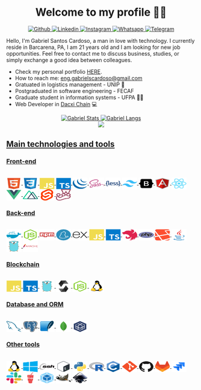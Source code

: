 <h1 align="center">Welcome to my profile 🙋‍♂️</h1>

<p align="center">
  <a 
    href="https://github.com/eng-gabrielscardoso"
    target="_blank"
  >
    <img 
      src="https://img.shields.io/badge/GitHub-100000?style=for-the-badge&logo=github&logoColor=white"
      alt="Github"
      title="Github"
    >
  </a>
  <a href="https://www.linkedin.com/in/eng-gabrielscardoso/" target="_blank">
    <img
      src="https://img.shields.io/badge/LinkedIn-0077B5?style=for-the-badge&logo=linkedin&logoColor=white"
      alt="Linkedin"
      title="LinkedIn"
    >
  </a>
  <a href="https://www.linkedin.com/in/eng-gabrielscardoso/" target="_blank">
    <img
      src="https://img.shields.io/badge/Instagram-E4405F?style=for-the-badge&logo=instagram&logoColor=white" 
      alt="Instagram"
      title="Instagram"
    >
  </a>
  <a href="https://wa.me/message/SFETAGDRXGFND1" target="_blank">
    <img
      src="https://img.shields.io/badge/WhatsApp-25D366?style=for-the-badge&logo=whatsapp&logoColor=white"
      alt="Whatsapp"
      title="WhatsApp"
    >
  </a>
  <a href="https://t.me/enggabrielscardoso" target="_blank">
    <img
      src="https://img.shields.io/badge/Telegram-2CA5E0?style=for-the-badge&logo=telegram&logoColor=white"
      alt="Telegram"
      title="Telegram"
    >
  </a>
</p>

Hello, I'm Gabriel Santos Cardoso, a man in love with technology. I currently reside in Barcarena, PA, I am 21 years old and I am looking for new job opportunities. Feel free to contact me to discuss business, studies, or simply exchange a good idea between colleagues.

* Check my personal portfolio [HERE](https://eng-gabrielscardoso.github.io/).
* How to reach me: eng.gabrielscardoso@gmail.com
* Gratuated in logistics management - UNIP 🚚
* Postgraduated in software engineering - FECAF
* Graduate student in information systems - UFPA 👨‍💻
* Web Developer in [Dacxi Chain](https://dacxi.com/home) 💻

<div align="center">
  <a href="https://github.com/eng-gabrielscardoso">
  <img
    src="https://github-readme-stats.vercel.app/api?username=eng-gabrielscardoso&show_icons=true&theme=dracula&include_all_commits=true&count_private=true"
    height="180em"
    title="Gabriel Stats"
  />
  <img
    src="https://github-readme-stats.vercel.app/api/top-langs/?username=eng-gabrielscardoso&layout=compact&langs_count=7&theme=dracula"
    height="180em"
    title="Gabriel Langs"
  />
</div>

<div align="center">
  <img src="https://github-readme-streak-stats.herokuapp.com?user=eng-gabrielscardoso&theme=dracula">
</div>

<!-- <div align="center">
  <img src="https://github-profile-trophy.vercel.app/?username=eng-gabrielscardoso&theme=dracula">
</div> -->

<!-- <div align="center">
  <img src="https://activity-graph.herokuapp.com/graph?username=eng-gabrielscardoso&theme=dracula">
</div> -->

## Main technologies and tools

### Front-end
<div style="display: inline_block"><br>
  <img
    align="center"
    alt="HTML"
    title="HTML"
    height="30"
    width="40"
    src="https://raw.githubusercontent.com/devicons/devicon/master/icons/html5/html5-original.svg"
  >
  <img
    align="center"
    alt="CSS"
    title="CSS"
    height="30"
    width="40"
    src="https://raw.githubusercontent.com/devicons/devicon/master/icons/css3/css3-original.svg"
  >
  <img
    align="center"
    alt="Js"
    title="Js"
    height="30"
    width="40"
    src="https://raw.githubusercontent.com/devicons/devicon/master/icons/javascript/javascript-plain.svg"
  >
  <img
    align="center"
    alt="Ts"
    title="Ts"
    height="30"
    width="40"
    src="https://raw.githubusercontent.com/devicons/devicon/master/icons/typescript/typescript-plain.svg"
  >
  <img
    align="center"
    alt="jQuery"
    title="jQuery"
    height="30"
    width="40"
    src="https://raw.githubusercontent.com/devicons/devicon/master/icons/jquery/jquery-plain.svg"
  >
  <img
    align="center"
    alt="Sass"
    title="Sass"
    height="30"
    width="40"
    src="https://raw.githubusercontent.com/devicons/devicon/master/icons/sass/sass-original.svg"
  >
  <img
    align="center"
    alt="Less"
    title="Less"
    height="30"
    width="40"
    src="https://raw.githubusercontent.com/devicons/devicon/master/icons/less/less-plain-wordmark.svg"
  >
  <img
    align="center"
    alt="Tailwind"
    title="Tailwind"
    height="30"
    width="40"
    src="https://raw.githubusercontent.com/devicons/devicon/master/icons/tailwindcss/tailwindcss-plain.svg"
  >
  <img
    align="center"
    alt="Bootstrap"
    title="Bootstrap"
    height="30"
    width="40"
    src="https://raw.githubusercontent.com/devicons/devicon/master/icons/bootstrap/bootstrap-plain.svg"
  >
  <img
    align="center"
    alt="AngularJs"
    title="AngularJs"
    height="30"
    width="40"
    src="https://raw.githubusercontent.com/devicons/devicon/master/icons/angularjs/angularjs-original.svg"
  >
  <img
    align="center"
    alt="React"
    title="React"
    height="30"
    width="40"
    src="https://raw.githubusercontent.com/devicons/devicon/master/icons/react/react-original.svg"
  >
  <img
    align="center"
    alt="VueJs"
    title="VueJs"
    height="30"
    width="40"
    src="https://raw.githubusercontent.com/devicons/devicon/master/icons/vuejs/vuejs-original.svg"
  >
  <img
    align="center"
    alt="NuxtJs"
    title="NuxtJs"
    height="30"
    width="40"
    src="https://raw.githubusercontent.com/devicons/devicon/master/icons/nuxtjs/nuxtjs-original.svg"
  >
  <img
    align="center"
    alt="Svelte"
    title="Svelte"
    height="30"
    width="40"
    src="https://raw.githubusercontent.com/devicons/devicon/master/icons/svelte/svelte-original.svg"
  >
  <img
    align="center"
    alt="Jest"
    title="Jest"
    height="30"
    width="40"
    src="https://raw.githubusercontent.com/devicons/devicon/master/icons/jest/jest-plain.svg"
  >
</div>

### Back-end
<div style="display: inline_block"><br>
  <img
    align="center"
    alt="Docker"
    title="Docker"
    height="30"
    width="40"
    src="https://raw.githubusercontent.com/devicons/devicon/master/icons/docker/docker-plain.svg"
  >
  <img
    align="center"
    alt="NodeJs"
    title="NodeJs"
    height="30"
    width="40"
    src="https://raw.githubusercontent.com/devicons/devicon/master/icons/nodejs/nodejs-original.svg"
  >
  <img
    align="center"
    alt="Npm"
    title="Npm"
    height="30"
    width="40"
    src="https://raw.githubusercontent.com/devicons/devicon/master/icons/npm/npm-original-wordmark.svg"
  >
  <img
    align="center"
    alt="Yarn"
    title="Yarn"
    height="30"
    width="40"
    src="https://raw.githubusercontent.com/devicons/devicon/master/icons/yarn/yarn-original.svg"
  >
  <img
    align="center"
    alt="ExpressJs"
    title="ExpressJs"
    height="30"
    width="40"
    src="https://raw.githubusercontent.com/devicons/devicon/master/icons/express/express-original.svg"
  >
  <img
    align="center"
    alt="Js"
    title="Js"
    height="30"
    width="40"
    src="https://raw.githubusercontent.com/devicons/devicon/master/icons/javascript/javascript-plain.svg"
  >
  <img
    align="center"
    alt="Ts"
    title="Ts"
    height="30"
    width="40"
    src="https://raw.githubusercontent.com/devicons/devicon/master/icons/typescript/typescript-plain.svg"
  >
  <img
    align="center"
    alt="NestJS"
    title="NestJS"
    height="30"
    width="40"
    src="https://raw.githubusercontent.com/devicons/devicon/master/icons/nestjs/nestjs-plain.svg"
  >
  <img
    align="center"
    alt="Php"
    title="Php"
    height="30"
    width="40"
    src="https://raw.githubusercontent.com/devicons/devicon/master/icons/php/php-original.svg"
  >
  <img
    align="center"
    alt="Laravel"
    title="Laravel"
    height="30"
    width="40"
    src="https://raw.githubusercontent.com/devicons/devicon/master/icons/laravel/laravel-plain.svg"
  >
  <img
    align="center"
    alt="Java"
    title="Java"
    height="30"
    width="40"
    src="https://raw.githubusercontent.com/devicons/devicon/master/icons/java/java-original.svg"
  >
  <img
    align="center"
    alt="Go"
    title="Go"
    height="30"
    width="40"
    src="https://raw.githubusercontent.com/devicons/devicon/master/icons/go/go-original.svg"
  >
  <img
    align="center"
    alt="Apache"
    title="Apache"
    height="30"
    width="40"
    src="https://raw.githubusercontent.com/devicons/devicon/master/icons/apache/apache-original-wordmark.svg"
  >
</div>

### Blockchain

<div style="display: inline_block"><br>
  <img
    align="center"
    alt="Js"
    title="Js"
    height="30"
    width="40"
    src="https://raw.githubusercontent.com/devicons/devicon/master/icons/javascript/javascript-plain.svg"
  >
  <img
    align="center"
    alt="Ts"
    title="Ts"
    height="30"
    width="40"
    src="https://raw.githubusercontent.com/devicons/devicon/master/icons/typescript/typescript-plain.svg"
  >
  <img
    align="center"
    alt="Go"
    title="Go"
    height="30"
    width="40"
    src="https://raw.githubusercontent.com/devicons/devicon/master/icons/go/go-original.svg"
  >
  <img
    align="center"
    alt="Solidity"
    title="Solidity"
    height="30"
    width="40"
    src="https://raw.githubusercontent.com/devicons/devicon/master/icons/solidity/solidity-original.svg"
  >
  <img
    align="center"
    alt="NodeJs"
    title="NodeJs"
    height="30"
    width="40"
    src="https://raw.githubusercontent.com/devicons/devicon/master/icons/nodejs/nodejs-original.svg"
  >
  <img
    align="center"
    alt="Linux"
    title="Linux"
    height="30"
    width="40"
    src="https://raw.githubusercontent.com/devicons/devicon/master/icons/linux/linux-original.svg"
  >
</div>

### Database and ORM
<div style="display: inline_block"><br>
  <img
    align="center"
    alt="MySql"
    title="MySql"
    height="30"
    width="40"
    src="https://raw.githubusercontent.com/devicons/devicon/master/icons/mysql/mysql-original.svg"
  >
  <img
    align="center"
    alt="PostgreSql"
    title="PostgreSql"
    height="30"
    width="40"
    src="https://raw.githubusercontent.com/devicons/devicon/master/icons/postgresql/postgresql-original.svg"
  >
  <img
    align="center"
    alt="SQLite"
    title="SQLite"
    height="30"
    width="40"
    src="https://raw.githubusercontent.com/devicons/devicon/master/icons/sqlite/sqlite-original.svg"
  >
  <img
    align="center"
    alt="MongoDb"
    title="MongoDb"
    height="30"
    width="40"
    src="https://raw.githubusercontent.com/devicons/devicon/master/icons/mongodb/mongodb-original.svg"
  >
  <img
    align="center"
    alt="Sequelize"
    title="Sequelize"
    height="30"
    width="40"
    src="https://raw.githubusercontent.com/devicons/devicon/master/icons/sequelize/sequelize-plain.svg"
  >
</div>

### Other tools

<div style="display: inline_block"><br>
  <img
    align="center"
    alt="Linux"
    title="Linux"
    height="30"
    width="40"
    src="https://raw.githubusercontent.com/devicons/devicon/master/icons/linux/linux-original.svg"
  >
  <img
    align="center"
    alt="Windows"
    title="Windows"
    height="30"
    width="40"
    src="https://raw.githubusercontent.com/devicons/devicon/master/icons/windows8/windows8-original.svg"
  >
  <img
    align="center"
    alt="SSH"
    title="SSH"
    height="30"
    width="40"
    src="https://raw.githubusercontent.com/devicons/devicon/master/icons/ssh/ssh-original-wordmark.svg"
  >
  <img
    align="center"
    alt="Bash"
    title="Bash"
    height="30"
    width="40"
    src="https://raw.githubusercontent.com/devicons/devicon/master/icons/bash/bash-original.svg"
  >
  <img
    align="center"
    alt="Python"
    title="Python"
    height="30"
    width="40"
    src="https://raw.githubusercontent.com/devicons/devicon/master/icons/python/python-original.svg"
  >
  <img
    align="center"
    alt="R"
    title="R"
    height="30"
    width="40"
    src="https://raw.githubusercontent.com/devicons/devicon/master/icons/r/r-original.svg"
  >
  <img
    align="center"
    alt="C"
    title="C"
    height="30"
    width="40"
    src="https://raw.githubusercontent.com/devicons/devicon/master/icons/c/c-original.svg"
  >
  <img
    align="center"
    alt="Git"
    title="Git"
    height="30"
    width="40"
    src="https://raw.githubusercontent.com/devicons/devicon/master/icons/git/git-original.svg"
  >
  <img
    align="center"
    alt="Github"
    title="Github"
    height="30"
    width="40"
    src="https://raw.githubusercontent.com/devicons/devicon/master/icons/github/github-original.svg"
  >
  <img
    align="center"
    alt="Gitlab"
    title="Gitlab"
    height="30"
    width="40"
    src="https://raw.githubusercontent.com/devicons/devicon/master/icons/gitlab/gitlab-original.svg"
  >
  <img
    align="center"
    alt="Jira"
    title="Jira"
    height="30"
    width="40"
    src="https://raw.githubusercontent.com/devicons/devicon/master/icons/jira/jira-original.svg"
  >
  <img
    align="center"
    alt="Slack"
    title="Slack"
    height="30"
    width="40"
    src="https://raw.githubusercontent.com/devicons/devicon/master/icons/slack/slack-original.svg"
  >
  <img
    align="center"
    alt="Gulp"
    title="Gulp"
    height="30"
    width="40"
    src="https://raw.githubusercontent.com/devicons/devicon/master/icons/gulp/gulp-plain.svg"
  >
  <img
    align="center"
    alt="Webpack"
    title="Webpack"
    height="30"
    width="40"
    src="https://raw.githubusercontent.com/devicons/devicon/master/icons/webpack/webpack-original.svg"
  >
  <img
    align="center"
    alt="Gimp"
    title="Gimp"
    height="30"
    width="40"
    src="https://raw.githubusercontent.com/devicons/devicon/master/icons/gimp/gimp-original.svg"
  >
  <img
    align="center"
    alt="Inkscape"
    title="Inkscape"
    height="30"
    width="40"
    src="https://raw.githubusercontent.com/devicons/devicon/master/icons/inkscape/inkscape-original.svg"
  >
</div>
